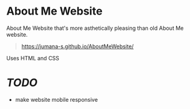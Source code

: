 # About Me Website
About Me Website that's more asthetically pleasing than old About Me website.  
> https://jumana-s.github.io/AboutMeWebsite/  

Uses HTML and CSS

# *TODO*
* make website mobile responsive
